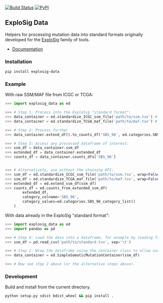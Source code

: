 [![Build Status](https://travis-ci.org/lrgr/explosig-data.svg?branch=master)](https://travis-ci.org/lrgr/explosig-data)
[![PyPI](https://img.shields.io/pypi/v/explosig-data)](https://pypi.org/project/explosig-data/)

## ExploSig Data

Helpers for processing mutation data into standard formats originally developed for the [ExploSig](https://github.com/lrgr/explosig) family of tools.

- [Documentation](https://lrgr.github.io/explosig-data/)

### Installation

```sh
pip install explosig-data
```

### Example 

With raw SSM/MAF file from ICGC or TCGA:

```python
>>> import explosig_data as ed

>>> # Step 1: Process into the ExploSig "standard format":
>>> data_container = ed.standardize_ICGC_ssm_file('path/to/ssm.tsv') # if ICGC
>>> data_container = ed.standardize_TCGA_maf_file('path/to/maf.tsv') # if TCGA

>>> # Step 2: Process further
>>> data_container.extend_df().to_counts_df('SBS_96', ed.categories.SBS_96_category_list())

>>> # Step 3: Access any processed dataframe of interest:
>>> ssm_df = data_container.ssm_df
>>> extended_df = data_container.extended_df
>>> counts_df = data_container.counts_dfs['SBS_96']


>>> # Alternatively, use without the chaining API:
>>> ssm_df = ed.standardize_ICGC_ssm_file('path/to/ssm.tsv', wrap=False) # if ICGC
>>> ssm_df = ed.standardize_TCGA_maf_file('path/to/maf.tsv', wrap=False) # if TCGA
>>> extended_df = ed.extend_ssm_df(ssm_df)
>>> counts_df = ed.counts_from_extended_ssm_df(
        extended_df, 
        category_colname='SBS_96', 
        category_values=ed.categories.SBS_96_category_list()
    )
```

With data already in the ExploSig "standard format":

```python
>>> import explosig_data as ed
>>> import pandas as pd

>>> # Step 0: Load the data into a dataframe, for example by reading from a TSV file.
>>> ssm_df = pd.read_csv('path/to/standard.tsv', sep='\t')

>>> # Step 1: Wrap the dataframe using the container class to allow use of the chainable functions.
>>> data_container = ed.SimpleSomaticMutationContainer(ssm_df)

>>> # Now see step 2 above (or the alternative steps above).
```


### Development

Build and install from the current directory.

```sh
python setup.py sdist bdist_wheel && pip install .
```